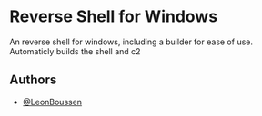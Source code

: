 
# Reverse Shell for Windows

An reverse shell for windows, including a builder for ease of use. Automaticly builds the shell and c2


## Authors

- [@LeonBoussen](https://www.github.com/LeonBoussen)

